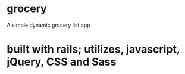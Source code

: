 grocery
=======

A simple dynamic grocery list app

built with rails; utilizes, javascript, jQuery, CSS and Sass
==

